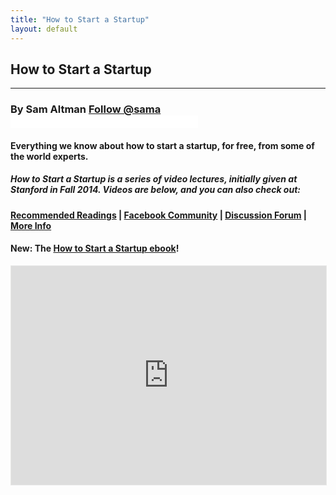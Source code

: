 ```yaml
---
title: "How to Start a Startup"
layout: default
---
```

<div class="container">
  <h2>How to Start a Startup</h2>
  <hr />
</div>

<div class="jumbotron">
  <h3>
    By Sam Altman <a href="https://twitter.com/sama" class="twitter-follow-button" data-show-count="false" data-show-screen-name="true">Follow @sama</a>
    <iframe src="//www.facebook.com/plugins/follow.php?href=https%3A%2F%2Fwww.facebook.com%2Fsamaltman&amp;width&amp;height=80&amp;colorscheme=light&amp;layout=button&amp;show_faces=true&amp;appId=178422522168165" scrolling="no" frameborder="0" style="border:none; overflow:hidden; height:20px;" allowTransparency="true"></iframe>
  </h3>
  <h4><strong>Everything we know about how to start a startup, for free, from some of the world experts.</strong></h4>
  <h5>How to Start a Startup is a series of video lectures, initially given at Stanford in Fall 2014. Videos are below, and you can also check out: </h5>
  <h4><a href="lists/readings">Recommended Readings</a> | <a href="https://www.facebook.com/groups/556336557801913/">Facebook Community</a> | <a href="https://startupclass.co/">Discussion Forum</a> | <a href="lists/about/">More Info</a></h4>
  <h4> <strong>New: The <a href="http://the1st30.com/">How to Start a Startup ebook</a>! </strong> </h4>
</div>

<script src="https://clip.mn/static/embed_api/api.js"></script>
<iframe id="cm-channel-embed" src="https://clip.mn/ch_embed/cs183b/?pid-yc" height="350" width="100%" border="0" allowFullScreen="true" style="max-width:100%;border:1px solid #E8E8E7;" scrolling="no"></iframe>
